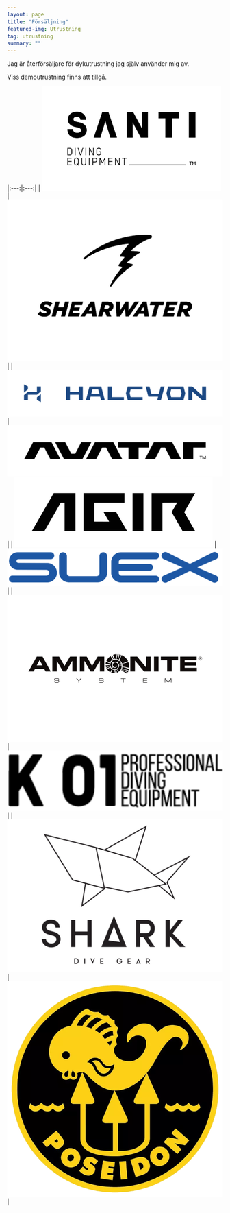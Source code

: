 ```yaml
---
layout: page
title: "Försäljning"
featured-img: Utrustning
tag: utrustning
summary: ""
---
```


Jag är återförsäljare för dykutrustning jag själv använder mig av.

Viss demoutrustning finns att tillgå.  

|:---:|:---:|
| [![Santi](/assets/img/sale/SANTI_logo_black_alt_RGB.png)](/utrustning/santi) | ![Shearwater](/assets/img/sale/SHEARWATER.png) |
| ![Halcyon](/assets/img/sale/Halcyon_RGB_Basic-logo_royal-blue.jpg) | ![Avatar](/assets/img/sale/Avatar_Logo_1.png) |
| ![Agir](/assets/img/sale/AGIR_logo_black.png) | ![Suex](/assets/img/sale/SUEX_PNG_BLUE.png) |
| ![Ammonite](/assets/img/sale/Ammonite.png) | ![K01](/assets/img/sale/logo_k01.png) |
| ![Shark](/assets/img/sale/Shark-logotype-portrait-BLACK.png) | ![Poseidon](/assets/img/sale/poseidon_logo.png) |
